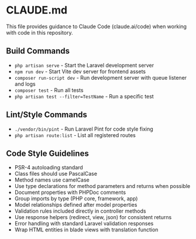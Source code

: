 # CLAUDE.md

This file provides guidance to Claude Code (claude.ai/code) when working with code in this repository.

## Build Commands
- `php artisan serve` - Start the Laravel development server
- `npm run dev` - Start Vite dev server for frontend assets
- `composer run-script dev` - Run development server with queue listener and logs
- `composer test` - Run all tests
- `php artisan test --filter=TestName` - Run a specific test

## Lint/Style Commands
- `./vendor/bin/pint` - Run Laravel Pint for code style fixing
- `php artisan route:list` - List all registered routes

## Code Style Guidelines
- PSR-4 autoloading standard
- Class files should use PascalCase
- Method names use camelCase
- Use type declarations for method parameters and returns when possible
- Document properties with PHPDoc comments
- Group imports by type (PHP core, framework, app)
- Model relationships defined after model properties
- Validation rules included directly in controller methods
- Use response helpers (redirect, view, json) for consistent returns
- Error handling with standard Laravel validation responses
- Wrap HTML entities in blade views with translation function